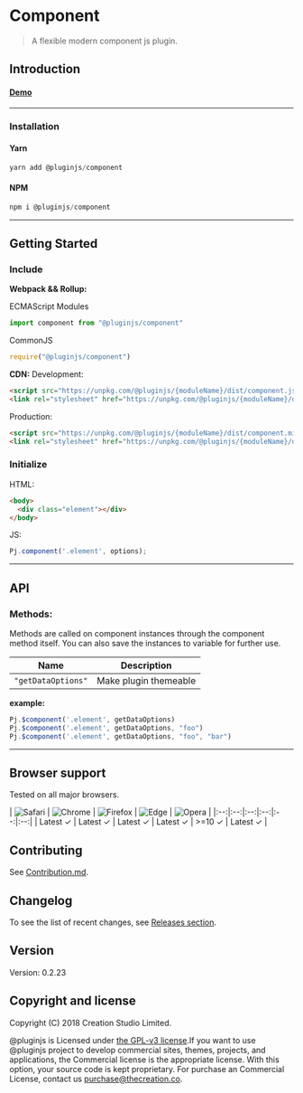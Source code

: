 # Component
> A flexible modern component js plugin.
## Introduction

#### [Demo]()
---
### Installation

#### Yarn
```javascript
yarn add @pluginjs/component
```
#### NPM
```javascript
npm i @pluginjs/component
```
---

## Getting Started
### Include
**Webpack && Rollup:**

ECMAScript Modules
```javascript
import component from "@pluginjs/component"
```

CommonJS
```javascript
require("@pluginjs/component")
```

**CDN:**
Development:
```html
<script src="https://unpkg.com/@pluginjs/{moduleName}/dist/component.js"></script>
<link rel="stylesheet" href="https://unpkg.com/@pluginjs/{moduleName}/dist/component.css">
```
Production:
```html
<script src="https://unpkg.com/@pluginjs/{moduleName}/dist/component.min.js"></script>
<link rel="stylesheet" href="https://unpkg.com/@pluginjs/{moduleName}/dist/component.min.css">
```

### Initialize
HTML:
```html
<body>
  <div class="element"></div>
</body>
```
JS:
```javascript
Pj.component('.element', options);
```
---
## API


### Methods:
Methods are called on component instances through the component method itself.
You can also save the instances to variable for further use.

Name | Description
-----|-----
`"getDataOptions"` | Make plugin themeable

**example:**
```javascript
Pj.$component('.element', getDataOptions)
Pj.$component('.element', getDataOptions, "foo")
Pj.$component('.element', getDataOptions, "foo", "bar")
```



---

## Browser support

Tested on all major browsers.

| <img src="https://raw.githubusercontent.com/alrra/browser-logos/master/src/safari/safari_32x32.png" alt="Safari"> | <img src="https://raw.githubusercontent.com/alrra/browser-logos/master/src/chrome/chrome_32x32.png" alt="Chrome"> | <img src="https://raw.githubusercontent.com/alrra/browser-logos/master/src/firefox/firefox_32x32.png" alt="Firefox"> | <img src="https://raw.githubusercontent.com/alrra/browser-logos/master/src/edge/edge_32x32.png" alt="Edge"> | <img src="https://raw.githubusercontent.com/alrra/browser-logos/master/src/opera/opera_32x32.png" alt="Opera"> |
|:--:|:--:|:--:|:--:|:--:|:--:|
| Latest ✓ | Latest ✓ | Latest ✓ | Latest ✓ | >=10 ✓ | Latest ✓ |

## Contributing
See [Contribution.md](Contribution.md).

## Changelog
To see the list of recent changes, see [Releases section](https://github.com/plugin/plugin.js/releases).

## Version
Version: 0.2.23

## Copyright and license
Copyright (C) 2018 Creation Studio Limited.

@pluginjs is Licensed under [the GPL-v3 license](LICENSE).If you want to use @pluginjs project to develop commercial sites, themes, projects, and applications, the Commercial license is the appropriate license. With this option, your source code is kept proprietary. For purchase an Commercial License, contact us purchase@thecreation.co.